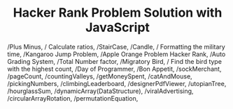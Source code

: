 <h1 align="center">Hacker Rank Problem Solution with JavaScript
</h1>
/Plus Minus,
/ Calculate ratios,
/StairCase,
/Candle,
/ Formatting the military time,
/Kangaroo Jump Problem,
/Apple Orange Problem Hacker Rank,
/Auto Grading System,
/Total Number factor,
/Migratory Bird,
/ Find the bird type with the highest count,
/Day of Programmer,
/Bon Appetit,
/sockMerchant,
/pageCount,
/countingValleys,
/getMoneySpent,
/catAndMouse,
/pickingNumbers,
/climbingLeaderboard,
/designerPdfViewer,
/utopianTree,
/hourglassSum,
/dynamicArray(DataStructure),
/viralAdvertising,
/circularArrayRotation,
/permutationEquation,
